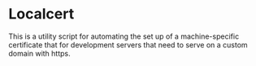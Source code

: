 # Localcert

This is a utility script for automating the set up of a machine-specific certificate that for development servers that need to serve on a custom domain with https.
